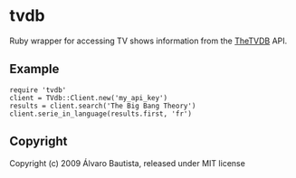 # tvdb

Ruby wrapper for accessing TV shows information from the [TheTVDB](http://www.thetvdb.com) API.

## Example

    require 'tvdb'
    client = TVdb::Client.new('my_api_key')
    results = client.search('The Big Bang Theory')
    client.serie_in_language(results.first, 'fr')

## Copyright

Copyright (c) 2009 Álvaro Bautista, released under MIT license
